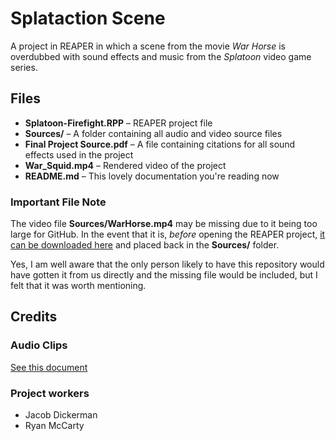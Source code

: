 # Splataction Scene

A project in REAPER in which a scene from the movie *War Horse* is overdubbed with sound effects and music from the *Splatoon* video game series.  

## Files

- **Splatoon-Firefight.RPP** – REAPER project file  
- **Sources/** – A folder containing all audio and video source files  
- **Final Project Source.pdf** – A file containing citations for all sound effects used in the project  
- **War_Squid.mp4** – Rendered video of the project  
- **README.md** – This lovely documentation you're reading now  

### **Important File Note**

The video file **Sources/WarHorse.mp4** may be missing due to it being too large for GitHub. In the event that it is, *before* opening the REAPER project, [it can be downloaded here](https://drive.google.com/file/d/1JuwJmSem0vOkpOGD8EA5Cn4TST62TDVV/view?usp=share_link) and placed back in the **Sources/** folder.  

Yes, I am well aware that the only person likely to have this repository would have gotten it from us directly and the missing file would be included, but I felt that it was worth mentioning.

## Credits
### Audio Clips

[See this document](https://docs.google.com/document/d/1wEbnLJubji1ul-f2uRs3XQVbQ-9M1t0JbjyX-5VqJYY/edit#)  

### Project workers
- Jacob Dickerman  
- Ryan McCarty